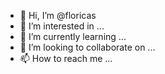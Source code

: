 - 👋 Hi, I’m @floricas
- 👀 I’m interested in ...
- 🌱 I’m currently learning ...
- 💞️ I’m looking to collaborate on ...
- 📫 How to reach me ...

<!---
floricas/floricas is a ✨ special ✨ repository because its `README.md` (this file) appears on your GitHub profile.
You can click the Preview link to take a look at your changes.
--->
